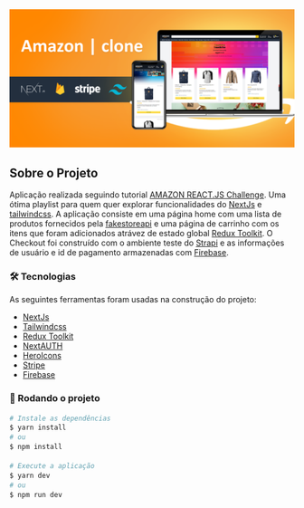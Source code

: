 
<div align="center">
  <img alt="Amazonclone" title="Amazonclone" width="1000px"  src="./public/assets/page-home.png" style="margin: 0 auto"/>

</div>

## Sobre o Projeto
Aplicação realizada seguindo tutorial [AMAZON REACT.JS Challenge](https://www.youtube.com/watch?v=oq0B7XUNbtk). Uma ótima playlist para quem quer explorar funcionalidades do [NextJs](https://nextjs.org/) e [tailwindcss](https://tailwindcss.com/). A aplicação consiste em uma página home com uma lista de produtos fornecidos pela [fakestoreapi](https://fakestoreapi.com/) e uma página de carrinho com os itens que foram adicionados atrávez de estado global [Redux Toolkit](https://redux-toolkit.js.org//). O Checkout foi construído com o ambiente teste do [Strapi](https://stripe.com/br) e as informações de usuário e id de pagamento armazenadas com [Firebase](https://firebase.google.com/).



### 🛠 Tecnologias
As seguintes ferramentas foram usadas na construção do projeto:

- <a href="https://reactnative.dev/" > NextJs</a>
- <a href="https://tailwindcss.com/"> Tailwindcss </a>
- <a href="https://redux-toolkit.js.org//"> Redux Toolkit </a>
- <a href="https://next-auth.js.org/" > NextAUTH</a>
- <a href="https://heroicons.com/" > HeroIcons</a>
- <a href="https://stripe.com/br" > Stripe</a>
- <a href="https://firebase.google.com/" > Firebase</a>

### 🎲 Rodando o projeto

```bash
# Instale as dependências
$ yarn install
# ou
$ npm install

# Execute a aplicação
$ yarn dev
# ou
$ npm run dev
```
